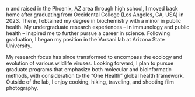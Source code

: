 n and raised in the Phoenix, AZ area through high school, I moved back home after graduating from Occidental College (Los Angeles, CA, USA) in 2023. There, I obtained my degree in biochemistry with a minor in public health. My undergraduate research experiences – in immunology and public health – inspired me to further pursue a career in science. Following graduation, I began my position in the Varsani lab at Arizona State University.

 My research focus has since transformed to encompass the ecology and evolution of various wildlife viruses. Looking forward, I plan to pursue graduate programs that emphasize both molecular and bioinformatic methods, with consideration to the “One Health” global health framework. Outside of the lab, I enjoy cooking, hiking, traveling, and shooting film photography.  